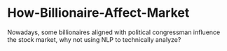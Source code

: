 # How-Billionaire-Affect-Market
Nowadays, some billionaires aligned with political congressman influence the stock market, why not using NLP to technically analyze?

